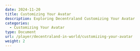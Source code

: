 ```yaml
---
date: 2024-11-20
title: Customizing Your Avatar
description: Exploring Decentraland Customizing Your Avatar
categories:
  - Customizing Your Avatar
type: Document
url: /player/decentraland-in-world/customizing-your-avatar
weight: 2
---
```



